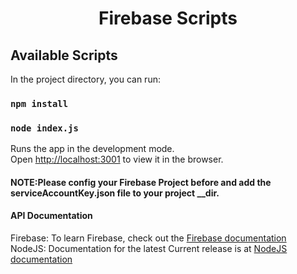 <h1 align="center">Firebase Scripts</h1>

## Available Scripts

In the project directory, you can run:

### `npm install`

### `node index.js`

Runs the app in the development mode.<br>
Open [http://localhost:3001](http://localhost:3001) to view it in the browser.

<h4><strong>NOTE:</strong>Please config your Firebase Project before and add the serviceAccountKey.json file to your project __dir.</h4>

#### API Documentation

Firebase: To learn Firebase, check out the [Firebase documentation](https://firebase.google.com/docs/)<br>
NodeJS: Documentation for the latest Current release is at [NodeJS documentation](https://nodejs.org/download/docs/)
